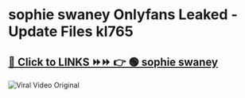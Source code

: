 
 # sophie swaney Onlyfans Leaked - Update Files kl765

## <h2><a href="https://clipsfans.com/sophie_swaney&ref=git">🔗 Click to LINKS ⏩⏩ 👉 🟢 sophie swaney </a></h2>

<a href="https://clipsfans.com/sophie_swaney&ref=git" rel="nofollow" data-target="animated-image.originalLink"><img src="https://i.ibb.co.com/xMMVF88/686577567.gif" alt="Viral Video Original" style="max-width: 100%; display: inline-block;" data-target="animated-image.originalImage"></a>

